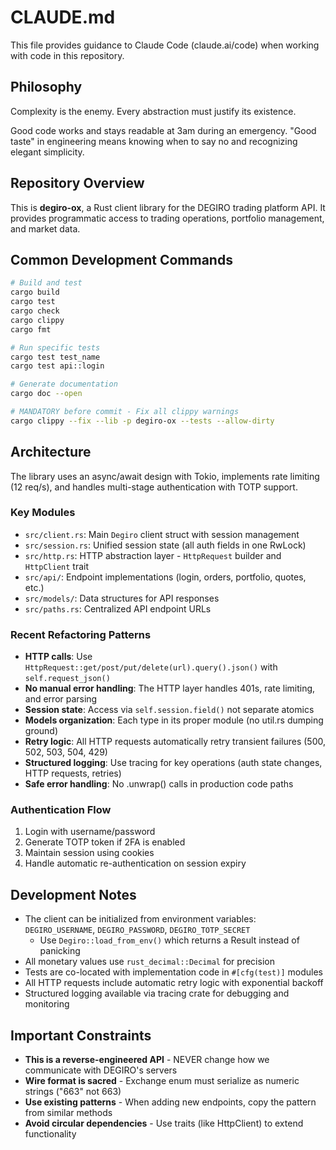 # CLAUDE.md

This file provides guidance to Claude Code (claude.ai/code) when working with code in this repository.

## Philosophy

Complexity is the enemy. Every abstraction must justify its existence.

Good code works and stays readable at 3am during an emergency. "Good taste" in engineering means knowing when to say no and recognizing elegant simplicity.

## Repository Overview

This is **degiro-ox**, a Rust client library for the DEGIRO trading platform API. It provides programmatic access to trading operations, portfolio management, and market data.

## Common Development Commands

```bash
# Build and test
cargo build
cargo test
cargo check
cargo clippy
cargo fmt

# Run specific tests
cargo test test_name
cargo test api::login

# Generate documentation
cargo doc --open

# MANDATORY before commit - Fix all clippy warnings
cargo clippy --fix --lib -p degiro-ox --tests --allow-dirty
```

## Architecture

The library uses an async/await design with Tokio, implements rate limiting (12 req/s), and handles multi-stage authentication with TOTP support.

### Key Modules
- `src/client.rs`: Main `Degiro` client struct with session management
- `src/session.rs`: Unified session state (all auth fields in one RwLock)
- `src/http.rs`: HTTP abstraction layer - `HttpRequest` builder and `HttpClient` trait
- `src/api/`: Endpoint implementations (login, orders, portfolio, quotes, etc.)
- `src/models/`: Data structures for API responses
- `src/paths.rs`: Centralized API endpoint URLs

### Recent Refactoring Patterns
- **HTTP calls**: Use `HttpRequest::get/post/put/delete(url).query().json()` with `self.request_json()`
- **No manual error handling**: The HTTP layer handles 401s, rate limiting, and error parsing
- **Session state**: Access via `self.session.field()` not separate atomics
- **Models organization**: Each type in its proper module (no util.rs dumping ground)
- **Retry logic**: All HTTP requests automatically retry transient failures (500, 502, 503, 504, 429)
- **Structured logging**: Use tracing for key operations (auth state changes, HTTP requests, retries)
- **Safe error handling**: No .unwrap() calls in production code paths

### Authentication Flow
1. Login with username/password
2. Generate TOTP token if 2FA is enabled
3. Maintain session using cookies
4. Handle automatic re-authentication on session expiry

## Development Notes

- The client can be initialized from environment variables: `DEGIRO_USERNAME`, `DEGIRO_PASSWORD`, `DEGIRO_TOTP_SECRET`
  - Use `Degiro::load_from_env()` which returns a Result instead of panicking
- All monetary values use `rust_decimal::Decimal` for precision
- Tests are co-located with implementation code in `#[cfg(test)]` modules
- All HTTP requests include automatic retry logic with exponential backoff
- Structured logging available via tracing crate for debugging and monitoring

## Important Constraints

- **This is a reverse-engineered API** - NEVER change how we communicate with DEGIRO's servers
- **Wire format is sacred** - Exchange enum must serialize as numeric strings ("663" not 663)
- **Use existing patterns** - When adding new endpoints, copy the pattern from similar methods
- **Avoid circular dependencies** - Use traits (like HttpClient) to extend functionality